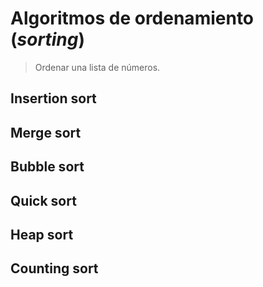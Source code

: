 # Algoritmos de ordenamiento (*sorting*)

> Ordenar una lista de números.

## Insertion sort

## Merge sort

## Bubble sort

## Quick sort

## Heap sort

## Counting sort
